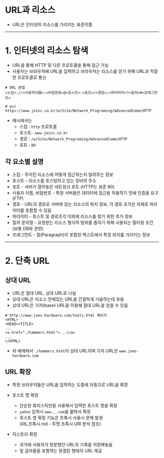 # URL과 리소스

- URL은 인터넷의 리소스를 가리키는 표준이름
***
# 1. 인터넷의 리소스 탐색
- URL을 통해 HTTP 및 다른 프로토콜을 통해 접근 가능
- 사용자는 브라우저에 URL을 입력하고 브라우저는 리소스를 얻기 위해 URL과 적절한 프로토콜로 통신
```
# URL 문법
<스킴>://<사용자이름>:<비밀번호>@<호스트>:<포트>/<경로>;<파라미터>?<질의>#<프래그먼트>

# ex)
https://www.joinc.co.kr/w/Site/Network_Programing/AdvancedComm/HTTP
```
- 예시에서는 
  - 스킴 : `http` 프로토콜
  - 호스트 : `www.joinc.co.kr`
  - 경로 : `/w/Site/Network_Programing/AdvancedComm/HTTP`
  - 포트 : `80`
## 각 요소별 설명
- 스킴 - 주어진 리소스에 어떻게 접근하는지 알려주는 정보
- 호스트 - 리소스를 호스팅하고 있는 장비의 주소
- 포트 - 서버가 열어놓은 네트워크 포트 (HTTP는 표준 80)
- 사용자 이름, 비밀번호 - 특정 서버들은 데이터에 접근을 허용하기 전에 인증을 요구 (FTP)
- 경로 - URL의 경로로 서버에 있는 리소스의 위치 정보, 각 경로 조각은 자체로 파라미터를 포함할 수 있음
- 파라미터 - 호스트 및 경로조각 이외에 리소스를 찾기 위한 추가 정보
- 질의 문자열 - 요청받는 리소스 형식의 범위를 좁히기 위해 사용되는 필터링 조건 (보통 DB와 관련)
- 프래그먼트 - 절(Paragraph)이 포함된 텍스트에서 특정 위치를 가리키는 정보
***
# 2. 단축 URL

## 상대 URL
- URL은 절대 URL, 상대 URL로 나뉨
- 상대 URL은 리소스 안에있는 URL을 간결하게 기술하는데 유용
- 상대 URL은 기저(base) URL을 이용해 절대 URL을 얻을 수 있음
```
# http://www.joes-hardware.com/tools.html 페이지
<HTML>
<HEAD><TITLE>
...
<a href="./hammers.html">...</a>
...
</HTML>
```
- 위 예제에서 `./hammers.html`이 상대 URL이며 기저 URL은 `www.joes-hardware.com`

## URL 확장
- 특정 브라우저들은 URL을 입력하는 도중에 자동으로 URL을 확장
- 호스트 명 확장
  - 단순한 휴리스틱만을 사용해서 입력한 호스트 명을 확장
  - `yahoo` 입력시 `www.`, `.com`을 붙여서 확장
  - 호스트 명 확장 기능은 프록시 사용시 문제 발생  
    (06_프록시.md - 투명 프록시 URI 분석 참조)

- 히스토리 확장
  - 과거에 사용자가 방문했던 URL의 기록을 저장해놓음
  - 앞 글자들을 포함하는 완결된 형태의 URL 제공